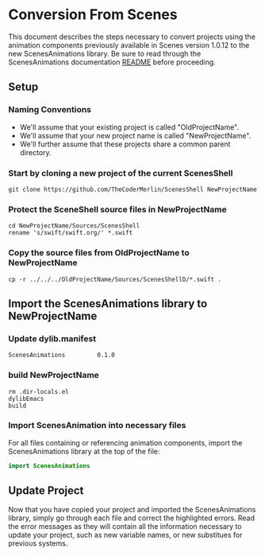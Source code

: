 # Conversion From Scenes

This document describes the steps necessary to convert projects using the animation components previously available in Scenes version 1.0.12 to the new ScenesAnimations library.  Be sure to read through the ScenesAnimations documentation [README](./README.md) before proceeding.

## Setup

### Naming Conventions

- We'll assume that your existing project is called "OldProjectName".
- We'll assume that your new project name is called "NewProjectName".
- We'll further assume that these projects share a common parent directory.

### Start by cloning a new project of the current ScenesShell

```shell
git clone https://github.com/TheCoderMerlin/ScenesShell NewProjectName
```

### Protect the SceneShell source files in NewProjectName

```shell
cd NewProjectName/Sources/ScenesShell
rename 's/swift/swift.org/' *.swift
```

### Copy the source files from OldProjectName to NewProjectName

```shell
cp -r ../../../OldProjectName/Sources/ScenesShellD/*.swift .
```

## Import the ScenesAnimations library to NewProjectName

### Update dylib.manifest

```shell
ScenesAnimations         0.1.0
```

### build NewProjectName

```shell
rm .dir-locals.el
dylibEmacs
build
```

### Import ScenesAnimation into necessary files

For all files containing or referencing animation components, import the ScenesAnimations library at the top of the file:

```swift
import ScenesAnimations
```

## Update Project

Now that you have copied your project and imported the ScenesAnimations library, simply go through each file and correct the highlighted errors.  Read the error messages as they will contain all the information necessary to update your project, such as new variable names, or new substitues for previous systems.
